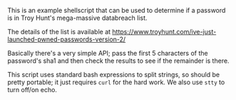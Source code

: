 This is an example shellscript that can be used to determine if a
password is in Troy Hunt's mega-massive databreach list.

The details of the list is available at
  https://www.troyhunt.com/ive-just-launched-pwned-passwords-version-2/

Basically there's a very simple API; pass the first 5 characters of the
password's sha1 and then check the results to see if the remainder is
there.

This script uses standard bash expressions to split strings, so should
be pretty portable; it just requires `curl` for the hard work.  We
also use `stty` to turn off/on echo.
